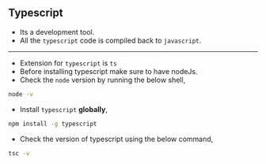 ## Typescript

- Its a development tool.
- All the `typescript` code is compiled back to `javascript`.

---

- Extension for `typescript` is `ts`
- Before installing typescript make sure to have nodeJs.
- Check the `node` version by running the below shell,

```bash
node -v
```

- Install `typescript` **globally**,

```bash
npm install -g typescript
```

- Check the version of typescript using the below command,

```bash
tsc -v
```
